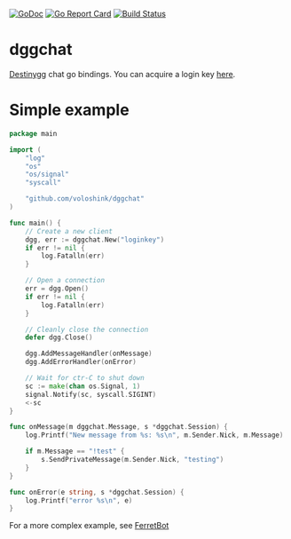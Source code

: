 [![GoDoc](https://godoc.org/github.com/voloshink/dggchat?status.svg)](https://godoc.org/github.com/voloshink/dggchat) [![Go Report Card](https://goreportcard.com/badge/github.com/voloshink/dggchat)](https://goreportcard.com/report/github.com/voloshink/dggchat) [![Build Status](https://travis-ci.org/voloshink/dggchat.svg?branch=master)](https://travis-ci.org/voloshink/dggchat)

# dggchat
[Destinygg](https://www.destiny.gg) chat go bindings. You can acquire a login key [here](https://www.destiny.gg/profile/authentication).

# Simple example

```go
package main

import (
	"log"
	"os"
	"os/signal"
	"syscall"

	"github.com/voloshink/dggchat"
)

func main() {
	// Create a new client
	dgg, err := dggchat.New("loginkey")
	if err != nil {
		log.Fatalln(err)
	}

	// Open a connection
	err = dgg.Open()
	if err != nil {
		log.Fatalln(err)
	}

	// Cleanly close the connection
	defer dgg.Close()

	dgg.AddMessageHandler(onMessage)
	dgg.AddErrorHandler(onError)

	// Wait for ctr-C to shut down
	sc := make(chan os.Signal, 1)
	signal.Notify(sc, syscall.SIGINT)
	<-sc
}

func onMessage(m dggchat.Message, s *dggchat.Session) {
	log.Printf("New message from %s: %s\n", m.Sender.Nick, m.Message)

	if m.Message == "!test" {
		s.SendPrivateMessage(m.Sender.Nick, "testing")
	}
}

func onError(e string, s *dggchat.Session) {
	log.Printf("error %s\n", e)
}
```

For a more complex example, see [FerretBot](https://github.com/voloshink/FerretBot)

